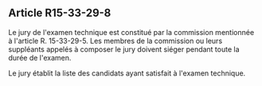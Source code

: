 Article R15-33-29-8
----
Le jury de l'examen technique est constitué par la commission mentionnée à
l'article R. 15-33-29-5. Les membres de la commission ou leurs suppléants
appelés à composer le jury doivent siéger pendant toute la durée de l'examen.

Le jury établit la liste des candidats ayant satisfait à l'examen technique.

